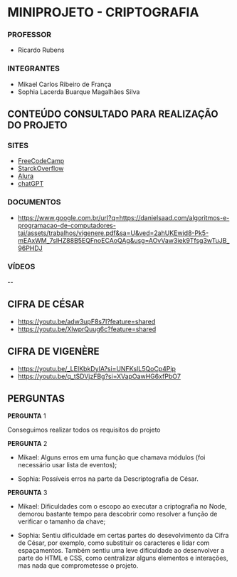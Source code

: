 ﻿# MINIPROJETO - CRIPTOGRAFIA


### PROFESSOR

- Ricardo Rubens

### INTEGRANTES

- Mikael Carlos Ribeiro de França
- Sophia Lacerda Buarque Magalhães Silva

## CONTEÚDO CONSULTADO PARA REALIZAÇÃO DO PROJETO


### SITES

- [FreeCodeCamp](https://www.freecodecamp.org/)
- [StarckOverflow](https://stackoverflow.com/)
- [Alura](https://www.alura.com.br/)
- [chatGPT](https://chat.openai.com/)

### DOCUMENTOS

- https://www.google.com.br/url?q=https://danielsaad.com/algoritmos-e-programacao-de-computadores-tai/assets/trabalhos/vigenere.pdf&sa=U&ved=2ahUKEwid8-Pk5-mEAxWM_7sIHZ88B5EQFnoECAoQAg&usg=AOvVaw3iek9Tfsg3wTuJB_96PHDJ

### VÍDEOS

--

## CIFRA DE CÉSAR

- https://youtu.be/adw3upF8s7I?feature=shared
- https://youtu.be/XlwprQuug6c?feature=shared

## CIFRA DE VIGENÈRE

- https://youtu.be/_LEIKbkDyIA?si=UNFKslL5QoCp4Pip
- https://youtu.be/q_tSDVjzFBg?si=XVapOawHG6xfPbO7

## PERGUNTAS


**PERGUNTA** 1

Conseguimos realizar todos os requisitos do projeto

**PERGUNTA** 2

- Mikael: Alguns erros em uma função que chamava módulos (foi necessário usar lista de eventos);

- Sophia: Possíveis erros na parte da Descriptografia de César.

**PERGUNTA** 3

- Mikael: Dificuldades com o escopo ao executar a criptografia no Node, demorou bastante tempo para descobrir como resolver a função de verificar o tamanho da chave;

- Sophia: Sentiu dificuldade em certas partes do desevolvimento da Cifra de César, por exemplo, como substituir os caracteres e lidar com espaçamentos. Também sentiu uma leve dificuldade ao desenvolver a parte do HTML e CSS, como centralizar alguns elementos e interações, mas nada que comprometesse o projeto.





